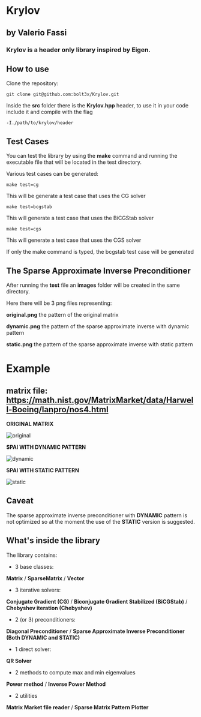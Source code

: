 # Krylov
## by Valerio Fassi
### Krylov is a header only library inspired by Eigen.

## How to use

Clone the repository:
```
git clone git@github.com:bolt3x/Krylov.git
```

Inside the **src** folder there is the **Krylov.hpp** header,
to use it in your code include it and compile with the flag
```
-I./path/to/krylov/header
```

## Test Cases
You can test the library by using the **make** command and running the executable file 
that will be located in the test directory.

Various test cases can be generated:

```
make test=cg
```
This will be generate a test case that uses the CG solver
```
make test=bcgstab
```
This will generate a test case that uses the BiCGStab solver
```
make test=cgs
```
This will generate a test case that uses the CGS solver

If only the make command is typed, the bcgstab test case will be generated

## The Sparse Approximate Inverse Preconditioner 

After running the **test** file an **images** folder will be created in the same directory.

Here there will be 3 png files representing:

**original.png** the pattern of the original matrix

**dynamic.png** the pattern of the sparse approximate inverse with dynamic pattern 

**static.png** the pattern of the sparse approximate inverse with static pattern
# Example 
## matrix file: https://math.nist.gov/MatrixMarket/data/Harwell-Boeing/lanpro/nos4.html

**ORIGINAL MATRIX**

![original](https://user-images.githubusercontent.com/103378889/216479768-a5505586-5ec3-4e38-9fbf-e4c1109d1f6c.png)

**SPAI WITH DYNAMIC PATTERN**

![dynamic](https://user-images.githubusercontent.com/103378889/216479780-e0870163-d931-4700-a348-004d7f8ad3fc.png)

**SPAI WITH STATIC PATTERN**

![static](https://user-images.githubusercontent.com/103378889/216479790-1f47a430-a595-457f-9ad3-4d486583750f.png)

## Caveat
The sparse approximate inverse preconditioner with **DYNAMIC** pattern is not optimized
so at the moment the use of the **STATIC** version is suggested.

## What's inside the library

The library contains:

- 3 base classes:

**Matrix** / **SparseMatrix** / **Vector**

- 3 iterative solvers:

**Conjugate Gradient (CG)** / **Biconjugate Gradient Stabilized (BiCGStab)** / **Chebyshev iteration (Chebyshev)**

- 2 (or 3) preconditioners:

**Diagonal Preconditioner** / **Sparse Approximate Inverse Preconditioner (Both DYNAMIC and STATIC)**

- 1 direct solver:

**QR Solver**

- 2 methods to compute max and min eigenvalues

**Power method** / **Inverse Power Method**

- 2 utilities

**Matrix Market file reader** / **Sparse Matrix Pattern Plotter**

